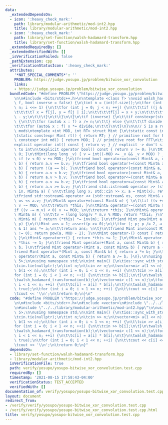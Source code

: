 ```yaml
---
data:
  _extendedDependsOn:
  - icon: ':heavy_check_mark:'
    path: library/modular-arithmetic/mod-int2.hpp
    title: library/modular-arithmetic/mod-int2.hpp
  - icon: ':heavy_check_mark:'
    path: library/set-function/walsh-hadamard-transform.hpp
    title: library/set-function/walsh-hadamard-transform.hpp
  _extendedRequiredBy: []
  _extendedVerifiedWith: []
  _isVerificationFailed: false
  _pathExtension: cpp
  _verificationStatusIcon: ':heavy_check_mark:'
  attributes:
    '*NOT_SPECIAL_COMMENTS*': ''
    PROBLEM: https://judge.yosupo.jp/problem/bitwise_xor_convolution
    links:
    - https://judge.yosupo.jp/problem/bitwise_xor_convolution
  bundledCode: "#define PROBLEM \"https://judge.yosupo.jp/problem/bitwise_xor_convolution\"\
    \n\n#include <bits/stdc++.h>\n\ntemplate <class T> \nvoid walsh_hadamard_transformation(std::vector<T>&\
    \ f, bool inverse = false) {\n\tint n = (int)f.size();\n\tfor (int i = 1; i <\
    \ n; i <<= 1) {\n\t\tfor (int j = 0; j < n; ++j) {\n\t\t\tif ((j & i) == 0) {\n\
    \t\t\t\tT x = f[j], y = f[j | i];\n\t\t\t\tf[j] = x + y;\n\t\t\t\tf[j | i] = x\
    \ - y;\n\t\t\t}\n\t\t}\n\t}\n\tif (inverse) {\n\t\tif constexpr(std::is_integral<T>::value)\
    \ {\n\t\t\tfor (auto& x : f) x /= n;\n\t\t} else {\n\t\t\tT divide = T(1) / T(f.size());\n\
    \t\t\tfor (auto& x : f) x *= divide;\n\t\t}\n\t}\n}\n\n// 5 is a root of both\
    \ mods\ntemplate <int MOD, int RT> struct Mint {\n\tstatic const int mod = MOD;\n\
    \tstatic constexpr Mint rt() { return RT; } // primitive root for FFT\n\tstatic\
    \ constexpr int md() { return MOD; } // primitive root for FFT\n\tint v; \n\t\
    explicit operator int() const { return v; } // explicit -> don't silently convert\
    \ to int\n\texplicit operator bool() const { return v != 0; }\n\tMint() { v =\
    \ 0; }\n\tMint(long long _v) { v = int((-MOD <= _v && _v < MOD) ? _v : _v % MOD);\
    \ if (v < 0) v += MOD; }\n\tfriend bool operator==(const Mint& a, const Mint&\
    \ b) { return a.v == b.v; }\n\tfriend bool operator!=(const Mint& a, const Mint&\
    \ b) { return !(a == b); }\n\tfriend bool operator<(const Mint& a, const Mint&\
    \ b) { return a.v < b.v; }\n\tfriend bool operator>(const Mint& a, const Mint&\
    \ b) { return a.v > b.v; }\n\tfriend bool operator<=(const Mint& a, const Mint&\
    \ b) { return a.v <= b.v; }\n\tfriend bool operator>=(const Mint& a, const Mint&\
    \ b) { return a.v >= b.v; }\n\tfriend std::istream& operator >> (std::istream&\
    \ in, Mint& a) { \n\t\tlong long x; std::cin >> x; a = Mint(x); return in; }\n\
    \tfriend std::ostream& operator << (std::ostream& os, const Mint& a) { return\
    \ os << a.v; }\n\tMint& operator+=(const Mint& m) { \n\t\tif ((v += m.v) >= MOD)\
    \ v -= MOD; \n\t\treturn *this; }\n\tMint& operator-=(const Mint& m) { \n\t\t\
    if ((v -= m.v) < 0) v += MOD; \n\t\treturn *this; }\n\tMint& operator*=(const\
    \ Mint& m) { \n\t\tv = (long long)v * m.v % MOD; return *this; }\n\tMint& operator/=(const\
    \ Mint& m) { return (*this) *= inv(m); }\n\tfriend Mint pow(Mint a, long long\
    \ p) {\n\t\tMint ans = 1; assert(p >= 0);\n\t\tfor (; p; p /= 2, a *= a) if (p\
    \ & 1) ans *= a;\n\t\treturn ans; \n\t}\n\tfriend Mint inv(const Mint& a) { assert(a.v\
    \ != 0); return pow(a, MOD - 2); }\n\tMint operator-() const { return Mint(-v);\
    \ }\n\tMint& operator++() { return *this += 1; }\n\tMint& operator--() { return\
    \ *this -= 1; }\n\tfriend Mint operator+(Mint a, const Mint& b) { return a +=\
    \ b; }\n\tfriend Mint operator-(Mint a, const Mint& b) { return a -= b; }\n\t\
    friend Mint operator*(Mint a, const Mint& b) { return a *= b; }\n\tfriend Mint\
    \ operator/(Mint a, const Mint& b) { return a /= b; }\n};\n\nusing mi = Mint<998244353,\
    \ 5>;\n\nusing namespace std;\n\nint main() {\n\tios::sync_with_stdio(false);\n\
    \tcin.tie(nullptr);\n\tint n;\n\tcin >> n;\n\tvector<mi> a(1 << n);\n\tvector<mi>\
    \ b(1 << n);\n\tfor (int i = 0; i < 1 << n; ++i) {\n\t\tcin >> a[i];\n\t}\n\t\
    for (int i = 0; i < 1 << n; ++i) {\n\t\tcin >> b[i];\n\t}\n\twalsh_hadamard_transformation(a);\n\
    \twalsh_hadamard_transformation(b);\n\tvector<mi> c(1 << n);\n\tfor (int i = 0;\
    \ i < 1 << n; ++i) {\n\t\tc[i] = a[i] * b[i];\n\t}\n\twalsh_hadamard_transformation(c,\
    \ true);\n\tfor (int i = 0; i < 1 << n; ++i) {\n\t\tcout << c[i] << ' ';\n\t}\n\
    \tcout << '\\n';\n\treturn 0;\n}\n"
  code: "#define PROBLEM \"https://judge.yosupo.jp/problem/bitwise_xor_convolution\"\
    \n\n#include <bits/stdc++.h>\n#include <vector>\n#include \"../../library/set-function/walsh-hadamard-transform.hpp\"\
    \n#include \"../../library/modular-arithmetic/mod-int2.hpp\"\n\nusing mi = Mint<998244353,\
    \ 5>;\n\nusing namespace std;\n\nint main() {\n\tios::sync_with_stdio(false);\n\
    \tcin.tie(nullptr);\n\tint n;\n\tcin >> n;\n\tvector<mi> a(1 << n);\n\tvector<mi>\
    \ b(1 << n);\n\tfor (int i = 0; i < 1 << n; ++i) {\n\t\tcin >> a[i];\n\t}\n\t\
    for (int i = 0; i < 1 << n; ++i) {\n\t\tcin >> b[i];\n\t}\n\twalsh_hadamard_transformation(a);\n\
    \twalsh_hadamard_transformation(b);\n\tvector<mi> c(1 << n);\n\tfor (int i = 0;\
    \ i < 1 << n; ++i) {\n\t\tc[i] = a[i] * b[i];\n\t}\n\twalsh_hadamard_transformation(c,\
    \ true);\n\tfor (int i = 0; i < 1 << n; ++i) {\n\t\tcout << c[i] << ' ';\n\t}\n\
    \tcout << '\\n';\n\treturn 0;\n}"
  dependsOn:
  - library/set-function/walsh-hadamard-transform.hpp
  - library/modular-arithmetic/mod-int2.hpp
  isVerificationFile: true
  path: verify/yosupo/yosupo-bitwise_xor_convolution.test.cpp
  requiredBy: []
  timestamp: '2021-08-15 17:58:43-04:00'
  verificationStatus: TEST_ACCEPTED
  verifiedWith: []
documentation_of: verify/yosupo/yosupo-bitwise_xor_convolution.test.cpp
layout: document
redirect_from:
- /verify/verify/yosupo/yosupo-bitwise_xor_convolution.test.cpp
- /verify/verify/yosupo/yosupo-bitwise_xor_convolution.test.cpp.html
title: verify/yosupo/yosupo-bitwise_xor_convolution.test.cpp
---
```

